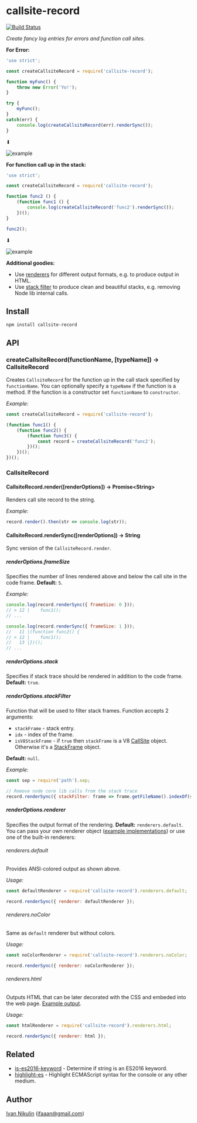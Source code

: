 # callsite-record
[![Build Status](https://api.travis-ci.org/inikulin/callsite-record.svg)](https://travis-ci.org/inikulin/callsite-record)

*Create fancy log entries for errors and function call sites.*

**For Error:**
```js
'use strict';

const createCallsiteRecord = require('callsite-record');

function myFunc() {
    throw new Error('Yo!');
}

try {
    myFunc();
}
catch(err) {
    console.log(createCallsiteRecord(err).renderSync());
}

```

 ⬇

![example](https://raw.githubusercontent.com/inikulin/callsite-record/master/media/example1.png)



**For function call up in the stack:**

```js
'use strict';

const createCallsiteRecord = require('callsite-record');

function func2 () {
    (function func1 () {
        console.log(createCallsiteRecord('func2').renderSync());
    })();
}

func2();
```

 ⬇

![example](https://raw.githubusercontent.com/inikulin/callsite-record/master/media/example2.png)

**Additional goodies:**
- Use [renderers](#renderoptionsrenderer) for different output formats, e.g. to produce output in HTML.
- Use [stack filter](#renderoptionsstackfilter) to produce clean and beautiful stacks, e.g. removing Node lib internal calls.

## Install
```
npm install callsite-record
```

## API

### createCallsiteRecord(functionName, [typeName]) → CallsiteRecord

Creates `CallsiteRecord` for the function up in the call stack specified by `functionName`. You can optionally specify a
`typeName` if the function is a method. If the function is a constructor set `functionName` to `constructor`.

*Example:*
```js
const createCallsiteRecord = require('callsite-record');

(function func1() {
    (function func2() {
        (function func3() {
            const record = createCallsiteRecord('func2');
        })();
    })();
})();
```

### CallsiteRecord
#### CallsiteRecord.render([renderOptions]) → Promise&lt;String&gt;
Renders call site record to the string.

*Example:*
```js
record.render().then(str => console.log(str));
```

#### CallsiteRecord.renderSync([renderOptions]) → String
Sync version of the `CallsiteRecord.render`.

##### renderOptions.frameSize
Specifies the number of lines rendered above and below the call site in the code frame. **Default:** `5`.

*Example:*
```js
console.log(record.renderSync({ frameSize: 0 }));
// > 12 |    func1();
// ...

console.log(record.renderSync({ frameSize: 1 }));
//   11 |(function func2() {
// > 12 |    func1();
//   13 |})();
// ...
```

##### renderOptions.stack
Specifies if stack trace should be rendered in addition to the code frame. **Default:** `true`.

##### renderOptions.stackFilter
Function that will be used to filter stack frames. Function accepts 2 arguments:
 - `stackFrame` - stack entry.
 - `idx` - index of the frame.
 - `isV8StackFrame` - if `true` then `stackFrame` is a V8 [CallSite](https://github.com/v8/v8/wiki/Stack-Trace-API#customizing-stack-traces) object.
 Otherwise it's a [StackFrame](https://github.com/stacktracejs/stackframe) object.

**Default:** `null`.

*Example:*
```js
const sep = require('path').sep;

// Remove node core lib calls from the stack trace
record.renderSync({ stackFilter: frame => frame.getFileName().indexOf(sep) > -1 });
```

##### renderOptions.renderer
Specifies the output format of the rendering. **Default:** `renderers.default`. You can pass your own
renderer object ([example implementations](https://github.com/inikulin/callsite-record/tree/master/lib/renderers)) or use
one of the built-in renderers:

###### renderers.default
Provides ANSI-colored output as shown above.

*Usage:*
```js
const defaultRenderer = require('callsite-record').renderers.default;

record.renderSync({ renderer: defaultRenderer });
```

###### renderers.noColor
Same as `default` renderer but without colors.

*Usage:*
```js
const noColorRenderer = require('callsite-record').renderers.noColor;

record.renderSync({ renderer: noColorRenderer });
```

###### renderers.html
Outputs HTML that can be later decorated with the CSS and embeded into the web page. [Example output](https://github.com/inikulin/callsite-record/blob/master/test/data/expected-html/0.html).

*Usage:*
```js
const htmlRenderer = require('callsite-record').renderers.html;

record.renderSync({ renderer: html });
```


## Related
 * [is-es2016-keyword](https://github.com/inikulin/is-es2016-keyword) - Determine if string is an ES2016 keyword.
 * [highlight-es](https://github.com/inikulin/highlight-es) - Highlight ECMAScript syntax for the console or any other medium.

## Author
[Ivan Nikulin](https://github.com/inikulin) (ifaaan@gmail.com)
